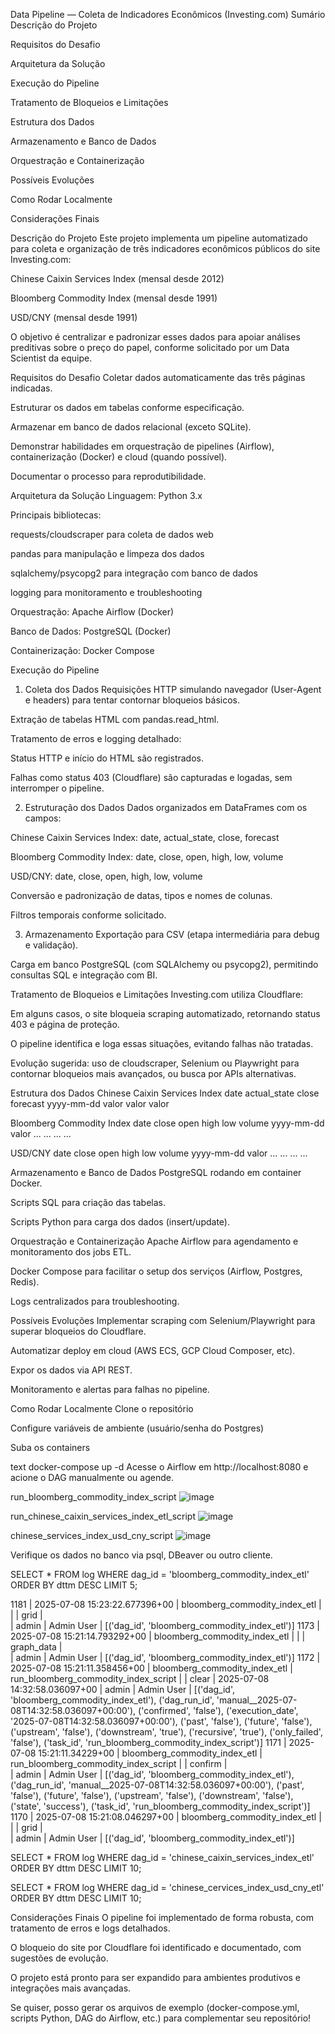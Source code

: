 Data Pipeline — Coleta de Indicadores Econômicos (Investing.com)
Sumário
Descrição do Projeto

Requisitos do Desafio

Arquitetura da Solução

Execução do Pipeline

Tratamento de Bloqueios e Limitações

Estrutura dos Dados

Armazenamento e Banco de Dados

Orquestração e Containerização

Possíveis Evoluções

Como Rodar Localmente

Considerações Finais

Descrição do Projeto
Este projeto implementa um pipeline automatizado para coleta e organização de três indicadores econômicos públicos do site Investing.com:

Chinese Caixin Services Index (mensal desde 2012)

Bloomberg Commodity Index (mensal desde 1991)

USD/CNY (mensal desde 1991)

O objetivo é centralizar e padronizar esses dados para apoiar análises preditivas sobre o preço do papel, conforme solicitado por um Data Scientist da equipe.

Requisitos do Desafio
Coletar dados automaticamente das três páginas indicadas.

Estruturar os dados em tabelas conforme especificação.

Armazenar em banco de dados relacional (exceto SQLite).

Demonstrar habilidades em orquestração de pipelines (Airflow), containerização (Docker) e cloud (quando possível).

Documentar o processo para reprodutibilidade.

Arquitetura da Solução
Linguagem: Python 3.x

Principais bibliotecas:

requests/cloudscraper para coleta de dados web

pandas para manipulação e limpeza dos dados

sqlalchemy/psycopg2 para integração com banco de dados

logging para monitoramento e troubleshooting

Orquestração: Apache Airflow (Docker)

Banco de Dados: PostgreSQL (Docker)

Containerização: Docker Compose

Execução do Pipeline
1. Coleta dos Dados
Requisições HTTP simulando navegador (User-Agent e headers) para tentar contornar bloqueios básicos.

Extração de tabelas HTML com pandas.read_html.

Tratamento de erros e logging detalhado:

Status HTTP e início do HTML são registrados.

Falhas como status 403 (Cloudflare) são capturadas e logadas, sem interromper o pipeline.

2. Estruturação dos Dados
Dados organizados em DataFrames com os campos:

Chinese Caixin Services Index: date, actual_state, close, forecast

Bloomberg Commodity Index: date, close, open, high, low, volume

USD/CNY: date, close, open, high, low, volume

Conversão e padronização de datas, tipos e nomes de colunas.

Filtros temporais conforme solicitado.

3. Armazenamento
Exportação para CSV (etapa intermediária para debug e validação).

Carga em banco PostgreSQL (com SQLAlchemy ou psycopg2), permitindo consultas SQL e integração com BI.

Tratamento de Bloqueios e Limitações
Investing.com utiliza Cloudflare:

Em alguns casos, o site bloqueia scraping automatizado, retornando status 403 e página de proteção.

O pipeline identifica e loga essas situações, evitando falhas não tratadas.

Evolução sugerida: uso de cloudscraper, Selenium ou Playwright para contornar bloqueios mais avançados, ou busca por APIs alternativas.

Estrutura dos Dados
Chinese Caixin Services Index
date	actual_state	close	forecast
yyyy-mm-dd	valor	valor	valor

Bloomberg Commodity Index
date	close	open	high	low	volume
yyyy-mm-dd	valor	...	...	...	...

USD/CNY
date	close	open	high	low	volume
yyyy-mm-dd	valor	...	...	...	...

Armazenamento e Banco de Dados
PostgreSQL rodando em container Docker.

Scripts SQL para criação das tabelas.

Scripts Python para carga dos dados (insert/update).

Orquestração e Containerização
Apache Airflow para agendamento e monitoramento dos jobs ETL.

Docker Compose para facilitar o setup dos serviços (Airflow, Postgres, Redis).

Logs centralizados para troubleshooting.

Possíveis Evoluções
Implementar scraping com Selenium/Playwright para superar bloqueios do Cloudflare.

Automatizar deploy em cloud (AWS ECS, GCP Cloud Composer, etc).

Expor os dados via API REST.

Monitoramento e alertas para falhas no pipeline.

Como Rodar Localmente
Clone o repositório

Configure variáveis de ambiente (usuário/senha do Postgres)

Suba os containers

text
docker-compose up -d
Acesse o Airflow em http://localhost:8080 e acione o DAG manualmente ou agende.

run_bloomberg_commodity_index_script
![image](https://github.com/user-attachments/assets/cb3692b1-a597-46b7-9d4f-75c3c2181732)

run_chinese_caixin_services_index_etl_script
![image](https://github.com/user-attachments/assets/75f64fc1-0237-4cdc-925c-977c6c99ddc3)

chinese_services_index_usd_cny_script
![image](https://github.com/user-attachments/assets/fa357fa2-9bea-47ab-88b4-2e4376ee071e)

Verifique os dados no banco via psql, DBeaver ou outro cliente.

SELECT * FROM log WHERE dag_id = 'bloomberg_commodity_index_etl' ORDER BY dttm DESC LIMIT 5;

1181 | 2025-07-08 15:23:22.677396+00 | bloomberg_commodity_index_etl |                                      |           | grid       |     
                          | admin | Admin User         | [('dag_id', 'bloomberg_commodity_index_etl')]
1173 | 2025-07-08 15:21:14.793292+00 | bloomberg_commodity_index_etl |                                      |           | graph_data |     
                          | admin | Admin User         | [('dag_id', 'bloomberg_commodity_index_etl')]
1172 | 2025-07-08 15:21:11.358456+00 | bloomberg_commodity_index_etl | run_bloomberg_commodity_index_script |           | clear      | 2025-07-08 14:32:58.036097+00 | admin | Admin User         | [('dag_id', 'bloomberg_commodity_index_etl'), ('dag_run_id', 'manual__2025-07-08T14:32:58.036097+00:00'), ('confirmed', 'false'), ('execution_date', '2025-07-08T14:32:58.036097+00:00'), ('past', 'false'), ('future', 'false'), ('upstream', 'false'), ('downstream', 'true'), ('recursive', 'true'), ('only_failed', 'false'), ('task_id', 'run_bloomberg_commodity_index_script')]
1171 | 2025-07-08 15:21:11.34229+00  | bloomberg_commodity_index_etl | run_bloomberg_commodity_index_script |           | confirm    |     
                          | admin | Admin User         | [('dag_id', 'bloomberg_commodity_index_etl'), ('dag_run_id', 'manual__2025-07-08T14:32:58.036097+00:00'), ('past', 'false'), ('future', 'false'), ('upstream', 'false'), ('downstream', 'false'), ('state', 'success'), ('task_id', 'run_bloomberg_commodity_index_script')]
1170 | 2025-07-08 15:21:08.046297+00 | bloomberg_commodity_index_etl |                                      |           | grid       |     
                          | admin | Admin User         | [('dag_id', 'bloomberg_commodity_index_etl')]



                          

SELECT * FROM log WHERE dag_id = 'chinese_caixin_services_index_etl' ORDER BY dttm DESC LIMIT 10;

SELECT * FROM log WHERE dag_id = 'chinese_cervices_index_usd_cny_etl' ORDER BY dttm DESC LIMIT 10;






Considerações Finais
O pipeline foi implementado de forma robusta, com tratamento de erros e logs detalhados.

O bloqueio do site por Cloudflare foi identificado e documentado, com sugestões de evolução.

O projeto está pronto para ser expandido para ambientes produtivos e integrações mais avançadas.

Se quiser, posso gerar os arquivos de exemplo (docker-compose.yml, scripts Python, DAG do Airflow, etc.) para complementar seu repositório!

